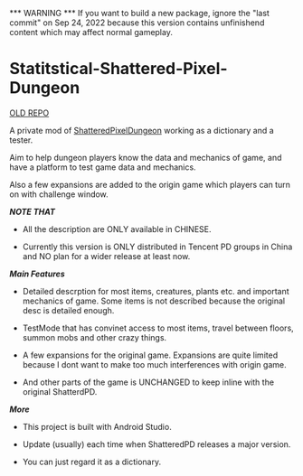 *** WARNING ***
If you want to build a new package, ignore the "last commit" on Sep 24, 2022 because this version contains unfinishend content which may affect normal gameplay.

# Statitstical-Shattered-Pixel-Dungeon #

[OLD REPO](https://github.com/endlesssolitude/ShatteredPD-DetailedDesc)

A private mod of [ShatteredPixelDungeon](https://github.com/00-Evan/shattered-pixel-dungeon) working as a dictionary and a tester.

Aim to help dungeon players know the data and mechanics of game, and have a platform to test game data and mechanics.

Also a few expansions are added to the origin game which players can turn on with challenge window.

*****************NOTE THAT*****************

- All the description are ONLY available in CHINESE. 

- Currently this version is ONLY distributed in Tencent PD groups in China and NO plan for a wider release at least now.

*****************Main Features*****************

- Detailed descrption for most items, creatures, plants etc. and important mechanics of game. Some items is not described because the original desc is detailed enough.

- TestMode that has convinet access to most items, travel between floors, summon mobs and other crazy things.

- A few expansions for the original game. Expansions are quite limited because I dont want to make too much interferences with origin game.

- And other parts of the game is UNCHANGED to keep inline with the original ShatterdPD.

*****************More*****************

- This project is built with Android Studio. 

- Update (usually) each time when ShatteredPD releases a major version.

- You can just regard it as a dictionary.

